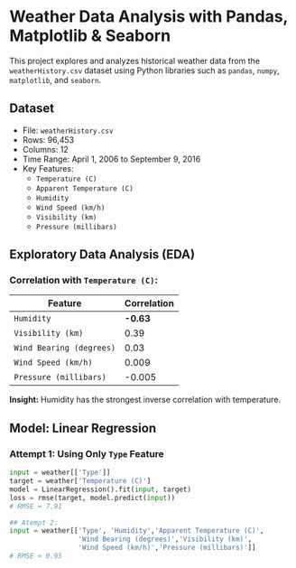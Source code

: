 # Weather Data Analysis with Pandas, Matplotlib & Seaborn

This project explores and analyzes historical weather data from the `weatherHistory.csv` dataset using Python libraries such as `pandas`, `numpy`, `matplotlib`, and `seaborn`.

## Dataset

- File: `weatherHistory.csv`
- Rows: 96,453
- Columns: 12
- Time Range: April 1, 2006 to September 9, 2016
- Key Features:
  - `Temperature (C)`
  - `Apparent Temperature (C)`
  - `Humidity`
  - `Wind Speed (km/h)`
  - `Visibility (km)`
  - `Pressure (millibars)` 

## Exploratory Data Analysis (EDA)

###  Correlation with `Temperature (C)`:

| Feature                    | Correlation     |
|---------------------------|-----------------|
| `Humidity`                | **-0.63**        |
| `Visibility (km)`         | 0.39             |
| `Wind Bearing (degrees)`  | 0.03             |
| `Wind Speed (km/h)`       | 0.009            |
| `Pressure (millibars)`    | -0.005           |

 **Insight:** Humidity has the strongest inverse correlation with temperature.


##  Model: Linear Regression

###  Attempt 1: Using Only `Type` Feature
```python
input = weather[['Type']]
target = weather['Temperature (C)']
model = LinearRegression().fit(input, target)
loss = rmse(target, model.predict(input))
# RMSE ≈ 7.91 

## Atempt 2:
input = weather[['Type', 'Humidity','Apparent Temperature (C)',
                 'Wind Bearing (degrees)','Visibility (km)',
                 'Wind Speed (km/h)','Pressure (millibars)']]
# RMSE ≈ 0.95 



